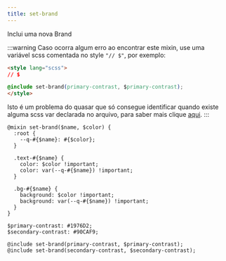 ```yaml
---
title: set-brand
---
```


Inclui uma nova Brand

:::warning
Caso ocorra algum erro ao encontrar este mixin, use uma variável scss comentada no style `"// $"`, por exemplo:

```html
<style lang="scss">
// $

@include set-brand(primary-contrast, $primary-contrast);
</style>
```

Isto é um problema do quasar que só consegue identificar quando existe alguma scss var declarada no arquivo, para saber mais clique <a target="_blank" href="https://quasar.dev/style/sass-scss-variables#caveat">aqui</a>.
:::

```
@mixin set-brand($name, $color) {
  :root {
    --q-#{$name}: #{$color};
  }

  .text-#{$name} {
    color: $color !important;
    color: var(--q-#{$name}) !important;
  }

  .bg-#{$name} {
    background: $color !important;
    background: var(--q-#{$name}) !important;
  }
}

$primary-contrast: #1976D2;
$secondary-contrast: #90CAF9;

@include set-brand(primary-contrast, $primary-contrast);
@include set-brand(secondary-contrast, $secondary-contrast);
```
